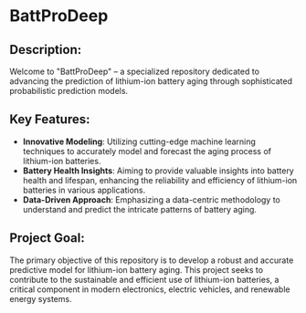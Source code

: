 # BattProDeep

## Description:

Welcome to "BattProDeep" – a specialized repository dedicated to advancing the prediction of lithium-ion battery aging through sophisticated probabilistic prediction models.

## Key Features:

* **Innovative Modeling**: Utilizing cutting-edge machine learning techniques to accurately model and forecast the aging process of lithium-ion batteries.
* **Battery Health Insights**: Aiming to provide valuable insights into battery health and lifespan, enhancing the reliability and efficiency of lithium-ion batteries in various applications.
* **Data-Driven Approach**: Emphasizing a data-centric methodology to understand and predict the intricate patterns of battery aging.

## Project Goal:

The primary objective of this repository is to develop a robust and accurate predictive model for lithium-ion battery aging. This project seeks to contribute to the sustainable and efficient use of lithium-ion batteries, a critical component in modern electronics, electric vehicles, and renewable energy systems.
